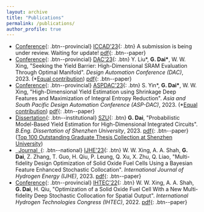 ```yaml
---
layout: archive
title: "Publications"
permalink: /publications/
author_profile: true
---
```


* [Conference](){: .btn--provincial} [ICCAD'23](https://iccad.com/){: .btn} A submission is being under review. Waiting for update! [pdf](){: .btn--paper} 
* [Conference](){: .btn--provincial} [DAC'23](https://dac.com/){: .btn} Y. Liu\*, **G. Dai\***, W. W. Xing, "Seeking the Yield Barrier: High-Dimensional SRAM Evaluation Through Optimal Manifold". *Design Automation Conference (DAC)*, 2023. (*<u>Equal contribution</u>) [pdf](https://guohaodai.github.io/files/My_DAC23.pdf){: .btn--paper} 
* [Conference](){: .btn--provincial} [ASPDAC'23](https://www.aspdac.com/aspdac2024/){: .btn} S. Yin\*, **G. Dai\***, W. W. Xing, "High-Dimensional Yield Estimation using Shrinkage Deep Features and Maximization of Integral Entropy Reduction". *Asia and South Pacific Design Automation Conference (ASP-DAC)*, 2023.  (*<u>Equal contribution</u>) [pdf](https://guohaodai.github.io/files/My_ASPDAC23.pdf){: .btn--paper}
* [Dissertation](){: .btn--institutional} [SZU](https://www.guohaodai.github.io/){: .btn} **G. Dai**, "Probabilistic Model-Based Yield Estimation for High-Dimensional Integrated Circuits". *B.Eng. Dissertation of Shenzhen University*, 2023. [pdf](https://guohaodai.github.io/files/pub_UGThesis_23.pdf){: .btn--paper} (<u>Top 100 Outstanding Graduate Thesis Collection at Shenzhen University</u>)
* [&nbsp;&nbsp;Journal&nbsp;&nbsp;](){: .btn--national} [IJHE'23](https://www.sciencedirect.com/journal/international-journal-of-hydrogen-energy){: .btn} W. W. Xing, A. A. Shah, **G. Dai**, Z. Zhang, T. Guo, H. Qiu, P. Leung, Q. Xu, X. Zhu, Q. Liao, "Multi-fidelity Design Optimization of Solid Oxide Fuel Cells Using a Bayesian Feature Enhanced Stochastic Collocation". *International Journal of Hydrogen Energy  (IJHE)*, 2023. [pdf](https://guohaodai.github.io/files/My_IJHE23.pdf){: .btn--paper}
* [Conference](){: .btn--provincial} [IHTEC'22](https://ihtec2023.org/){: .btn} W. W. Xing, A. A. Shah, **G. Dai**, H. Qiu, "Optimization of a Solid Oxide Fuel Cell With a New Multi-fidelity Deep Stochastic Collocation for Spatial Output". *International Hydrogen Technologies Congress (IHTEC)*, 2022. [pdf](https://guohaodai.github.io/files/My_IHTEC22.pdf){: .btn--paper}

